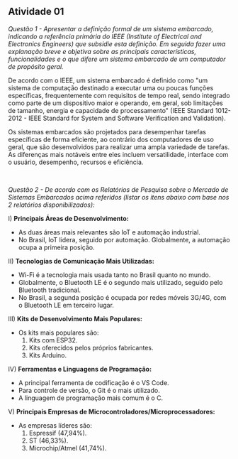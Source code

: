 ## Atividade 01

*Questão 1 - Apresentar a definição formal de um sistema embarcado, indicando a referência primária do IEEE (Institute of Electrical and Electronics Engineers) que subsidie esta definição. Em seguida fazer uma explanação breve e objetiva sobre as principais características, funcionalidades e o que difere um sistema embarcado de um computador de propósito geral.*

De acordo com o IEEE, um sistema embarcado é definido como "um sistema de computação destinado a executar uma ou poucas funções específicas, frequentemente com requisitos de tempo real, sendo integrado como parte de um dispositivo maior e operando, em geral, sob limitações de tamanho, energia e capacidade de processamento" (IEEE Standard 1012-2012 - IEEE Standard for System and Software Verification and Validation).

Os sistemas embarcados são projetados para desempenhar tarefas específicas de forma eficiente, ao contrário dos computadores de uso geral, que são desenvolvidos para realizar uma ampla variedade de tarefas. As diferenças mais notáveis entre eles incluem versatilidade, interface com o usuário, desempenho, recursos e eficiência.

<br>

*Questão 2 - De acordo com os Relatórios de Pesquisa sobre o Mercado de Sistemas Embarcados acima referidos (listar os itens abaixo com base nos 2 relatórios disponibilizados):*

I) **Principais Áreas de Desenvolvimento:**
   - As duas áreas mais relevantes são IoT e automação industrial.
   - No Brasil, IoT lidera, seguido por automação. Globalmente, a automação ocupa a primeira posição.

II) **Tecnologias de Comunicação Mais Utilizadas:**
   - Wi-Fi é a tecnologia mais usada tanto no Brasil quanto no mundo.
   - Globalmente, o Bluetooth LE é o segundo mais utilizado, seguido pelo Bluetooth tradicional.
   - No Brasil, a segunda posição é ocupada por redes móveis 3G/4G, com o Bluetooth LE em terceiro lugar.

III) **Kits de Desenvolvimento Mais Populares:**
   - Os kits mais populares são:
     1. Kits com ESP32.
     2. Kits oferecidos pelos próprios fabricantes.
     3. Kits Arduino.

IV) **Ferramentas e Linguagens de Programação:**
   - A principal ferramenta de codificação é o VS Code.
   - Para controle de versão, o Git é o mais utilizado.
   - A linguagem de programação mais comum é o C.

V) **Principais Empresas de Microcontroladores/Microprocessadores:**
   - As empresas líderes são:
     1. Espressif (47,94%).
     2. ST (46,33%).
     3. Microchip/Atmel (41,74%).
